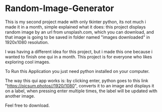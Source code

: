 # Random-Image-Generator

This is my second project made with only tkinter python, its not much i made it in a month, simple explained what it does:
this project displays random image by an url from unsplash.com, which you can download,
and that image is going to be saved in folder named "images downloaded" in 1920x1080 resolution.

I was having a different idea for this project, but i made this one because i wanted to finish one qui in a month.
This project is for everyone who likes exploring cool images.

To Run this Application you just need python installed on your computer.

The way this qui app works is:
by clicking enter, python goes to this link "https://picsum.photos//1920/1080",
converts it to an image and displays it on a label, when pressing enter multiple times, the label will be updated with another image.

Feel free to download.
